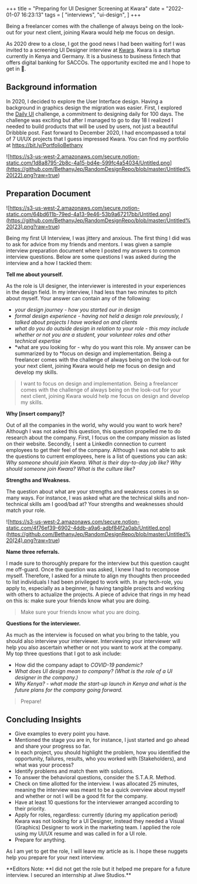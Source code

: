 +++
title = "Preparing for UI Designer Screening at Kwara"
date = "2022-01-07 16:23:13"
tags = [
    "interviews",
    "ui-design",
]
+++

Being a freelancer comes with the challenge of always being on the look-out for your next client, joining Kwara would help me focus on design.
<!--more-->

As 2020 drew to a close, I got the good news I had been waiting for! I was invited to a screening UI Designer interview at [Kwara](https://kwara.com/). Kwara is a startup currently in Kenya and Germany. It is a business to business fintech that offers digital banking for SACCOs. The opportunity excited me and I hope to get in 🤞.

## Background information

In 2020, I decided to explore the User Interface design. Having a background in graphics design the migration was easier. First, I explored the [Daily UI](https://www.dailyui.co/) challenge, a commitment to designing daily for 100 days. The challenge was exciting but after I managed to go to day 18 I realized I needed to build products that will be used by users, not just a beautiful Dribbble post. Fast forward to December 2020, I had encompassed a total of 7 UI/UX projects that I guess impressed Kwara. You can find my portfolio at <https://bit.ly/PortfolioBethany>

![https://s3-us-west-2.amazonaws.com/secure.notion-static.com/1d8a8795-2b8c-4a15-bd4e-599fc4a54034/Untitled.png](<https://github.com/BethanyJep/RandomDesignRepo/blob/master/Untitled%20(22).png?raw=true>)

## Preparation Document

![https://s3-us-west-2.amazonaws.com/secure.notion-static.com/64bd611b-79ed-4a13-9e46-53b9a67217bb/Untitled.png](<https://github.com/BethanyJep/RandomDesignRepo/blob/master/Untitled%20(23).png?raw=true>)

Being my first UI Interview, I was jittery and anxious. The first thing I did was to ask for advice from my friends and mentors. I was given a sample interview preparation document where I posted my answers to common interview questions. Below are some questions I was asked during the interview and a how I tackled them:

**Tell me about yourself.**

As the role is UI designer, the interviewer is interested in your experiences in the design field. In my interview, I had less than two minutes to pitch about myself. Your answer can contain any of the following:

- _your design journey - how you started our in design_
- _formal design experience - having not held a design role previously, I talked about projects I have worked on and clients_
- _what do you do outside design in relation to your role - this may include whether or not you are a student, your volunteer roles and other technical expertise_
- *what are you looking for - why do you want this role. My answer can be summarized by to *focus on design and implementation. Being a freelancer comes with the challenge of always being on the look-out for your next client, joining Kwara would help me focus on design and develop my skills.

> I want to focus on design and implementation. Being a freelancer comes with the challenge of always being on the look-out for your next client, joining Kwara would help me focus on design and develop my skills.

**Why \[insert company]?**

Out of all the companies in the world, why would you want to work here? Although I was not asked this question, this question propelled me to do research about the company. First, I focus on the company mission as listed on their website. Secondly, I sent a LinkedIn connection to current employees to get their feel of the company. Although I was not able to ask the questions to current employees, here is a list of questions you can ask: _Why someone should join Kwara. What is their day-to-day job like? Why should someone join Kwara? What is the culture like?_

**Strengths and Weakness.**

The question about what are your strengths and weakness comes in so many ways. For instance, I was asked what are the technical skills and non-technical skills am I good/bad at? Your strengths and weaknesses should match your role.

![https://s3-us-west-2.amazonaws.com/secure.notion-static.com/4f76ef39-6902-4ddb-a9a6-adbf84f2a0ab/Untitled.png](<https://github.com/BethanyJep/RandomDesignRepo/blob/master/Untitled%20(24).png?raw=true>)

**Name three referrals.**

I made sure to thoroughly prepare for the interview but this question caught me off-guard. Once the question was asked, I knew I had to recompose myself. Therefore, I asked for a minute to align my thoughts then proceeded to list individuals I had been privileged to work with. In any tech-role, you apply to, especially as a beginner, is having tangible projects and working with others to actualize the projects. A piece of advice that rings in my head on this is: make sure your friends know what you are doing.

> Make sure your friends know what you are doing.

**Questions for the interviewer.**

As much as the interview is focused on what you bring to the table, you should also interview your interviewer. Interviewing your interviewer will help you also ascertain whether or not you want to work at the company. My top three questions that I got to ask include:

- How did the company adapt to _COVID-19 pandemic?_
- _What does UI design mean to company? (What is the role of a UI designer in the company.)_
- _Why Kenya? - what made the start-up launch in Kenya and what is the future plans for the company going forward._

> Prepare!

## Concluding Insights

- Give examples to every point you have.
- Mentioned the stage you are in, for instance, I just started and go ahead and share your progress so far.
- In each project, you should highlight the problem, how you identified the opportunity, failures, results, who you worked with (Stakeholders), and what was your process?
- Identify problems and match them with solutions.
- To answer the behavioral questions, consider the S.T.A.R. Method.
- Check on time allotted for the interview. I was allocated 25 minutes, meaning the interview was meant to be a quick overview about myself and whether or not I will be a good fit for the company.
- Have at least 10 questions for the interviewer arranged according to their priority.
- Apply for roles, regardless: currently (during my application period) Kwara was not looking for a UI Designer, instead they needed a Visual (Graphics) Designer to work in the marketing team. I applied the role using my UI/UX resume and was called in for a UI role.
- Prepare for anything.

As I am yet to get the role, I will leave my article as is. I hope these nuggets help you prepare for your next interview.

**Editors Note: **I did not get the role but it helped me prepare for a future interview. I secured an internship at Jiwe Studios.\*\*
